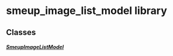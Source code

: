 


# smeup_image_list_model library











## Classes

##### [SmeupImageListModel](../smeup_models_widgets_smeup_image_list_model/SmeupImageListModel-class.md)



 















